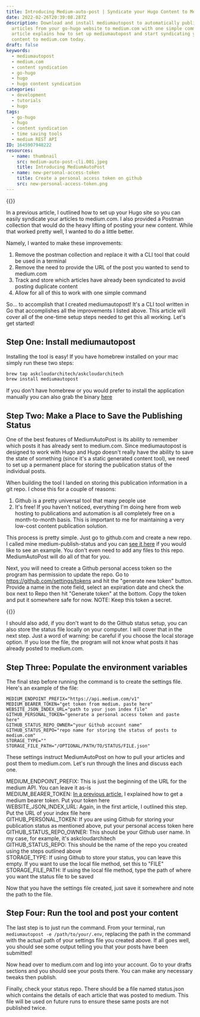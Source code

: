 ```yaml
---
title: Introducing Medium-auto-post | Syndicate your Hugo Content to Medium.com
date: 2022-02-26T20:39:08.287Z
description: Download and install mediumautopost to automatically publish
  articles from your go-hugo website to medium.com with one simple command. This
  article explains how to set up mediumautopost and start syndicating your
  content to medium.com today.
draft: false
keywords:
  - mediumautopost
  - medium.com
  - content syndication
  - go-hugo
  - hugo
  - hugo content syndication
categories:
  - development
  - tutorials
  - hugo
tags:
  - go-hugo
  - hugo
  - content syndication
  - time saving tools
  - medium REST API
ID: 1645907948222
resources:
  - name: thumbnail
    src: medium-auto-post-cli.001.jpeg
    title: Introducing MediumAutoPost
  - name: new-personal-access-token
    title: Create a personal access token on github
    src: new-personal-access-token.png
---
```

{{<img name="thumbnail" size="large">}}

In a previous article, I outlined how to set up your Hugo site so you can easily syndicate your articles to medium.com. I also provided a Postman collection that would do the heavy lifting of posting your new content. While that worked pretty well, I wanted to do a little better. 

Namely, I wanted to make these improvements:

1. Remove the postman collection and replace it with a CLI tool that could be used in a terminal
2. Remove the need to provide the URL of the post you wanted to send to medium.com
3. Track and store which articles have already been syndicated to avoid posting duplicate content
4. Allow for all of this to work with one simple command 

So... to accomplish that I created mediumautopost! It's a CLI tool written in Go that accomplishes all the improvements I listed above. This article will cover all of the one-time setup steps needed to get this all working. Let's get started!

## Step One: Install mediumautopost

Installing the tool is easy! If you have homebrew installed on your mac simply run these two steps:

```bash
brew tap askcloudarchitech/askcloudarchitech 
brew install mediumautopost
```

If you don't have homebrew or you would prefer to install the application manually you can also grab the binary [here](https://github.com/askcloudarchitech/mediumautopost/releases)

## Step Two: Make a Place to Save the Publishing Status

One of the best features of MediumAutoPost is its ability to remember which posts it has already sent to medium.com. Since mediumautopost is designed to work with Hugo and Hugo doesn't really have the ability to save the state of something (since it's a static generated content tool), we need to set up a permanent place for storing the publication status of the individual posts. 

When building the tool I landed on storing this publication information in a git repo. I chose this for a couple of reasons:

1. Github is a pretty universal tool that many people use
2. It's free! If you haven't noticed, everything I'm doing here from web hosting to publications and automation is all completely free on a month-to-month basis. This is important to me for maintaining a very low-cost content publication solution. 

This process is pretty simple. Just go to github.com and create a new repo. I called mine medium-publish-status and you can [see it here](https://github.com/askcloudarchitech/medium-publish-status) if you would like to see an example. You don't even need to add any files to this repo. MediumAutoPost will do all of that for you. 

Next, you will need to create a Github personal access token so the program has permission to update the repo. Go to https://github.com/settings/tokens and hit the "generate new token" button. Provide a name in the note field, select an expiration date and check the box next to Repo then hit "Generate token" at the bottom. Copy the token and put it somewhere safe for now. NOTE: Keep this token a secret. 

{{<img name="new-personal-access-token" size="medium">}}

I should also add, if you don't want to do the Github status setup, you can also store the status file locally on your computer. I will cover that in the next step. Just a word of warning: be careful if you choose the local storage option. If you lose the file, the program will not know what posts it has already posted to medium.com. 

## Step Three: Populate the environment variables

The final step before running the command is to create the settings file. Here's an example of the file:

```shell
MEDIUM_ENDPOINT_PREFIX="https://api.medium.com/v1"
MEDIUM_BEARER_TOKEN="get token from medium. paste here"
WEBSITE_JSON_INDEX_URL="path to your json index file"
GITHUB_PERSONAL_TOKEN="generate a personal access token and paste here"
GITHUB_STATUS_REPO_OWNER="your Github account name"
GITHUB_STATUS_REPO="repo name for storing the status of posts to medium.com"
STORAGE_TYPE=""
STORAGE_FILE_PATH="/OPTIONAL/PATH/TO/STATUS/FILE.json"
```

These settings instruct MediumAutoPost on how to pull your articles and post them to medium.com. Let's run through the lines and discuss each one. 

MEDIUM_ENDPOINT_PREFIX: This is just the beginning of the URL for the medium API. You can leave it as-is  \
MEDIUM_BEARER_TOKEN: [In a previous article](https://askcloudarchitech.com/posts/tutorials/auto-generate-post-payload-medium-com/#step-1-generate-a-mediumcom-access-token), I explained how to get a medium bearer token. Put your token here  \
WEBSITE_JSON_INDEX_URL: Again, in the first article, I outlined this step. Put the URL of your index file here  \
GITHUB_PERSONAL_TOKEN: If you are using Github for storing your publication status as mentioned above, put your personal access token here  \
GITHUB_STATUS_REPO_OWNER: This should be your Github user name. In my case, for example, it's askcloudarchitech  \
GITHUB_STATUS_REPO: This should be the name of the repo you created using the steps outlined above  \
STORAGE_TYPE: If using Github to store your status, you can leave this empty. If you want to use the local file method, set this to "FILE"  \
STORAGE_FILE_PATH: If using the local file method, type the path of where you want the status file to be saved

Now that you have the settings file created, just save it somewhere and note the path to the file. 

## Step Four: Run the tool and post your content

The last step is to just run the command. From your terminal, run `mediumautopost -e /path/to/your/.env`, replacing the path in the command with the actual path of your settings file you created above. If all goes well, you should see some output telling you that your posts have been submitted!

Now head over to medium.com and log into your account. Go to your drafts sections and you should see your posts there. You can make any necessary tweaks then publish. 

Finally, check your status repo. There should be a file named status.json which contains the details of each article that was posted to medium. This file will be used on future runs to ensure these same posts are not published twice.